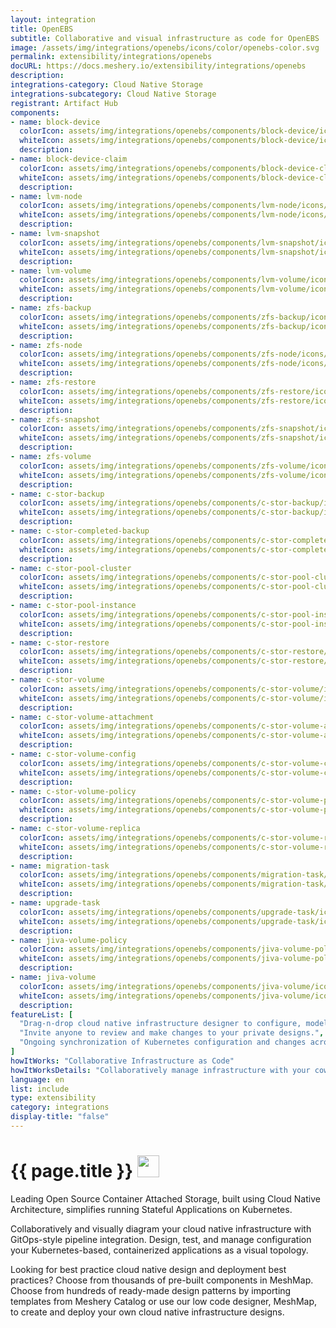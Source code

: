 ```yaml
---
layout: integration
title: OpenEBS
subtitle: Collaborative and visual infrastructure as code for OpenEBS
image: /assets/img/integrations/openebs/icons/color/openebs-color.svg
permalink: extensibility/integrations/openebs
docURL: https://docs.meshery.io/extensibility/integrations/openebs
description: 
integrations-category: Cloud Native Storage
integrations-subcategory: Cloud Native Storage
registrant: Artifact Hub
components: 
- name: block-device
  colorIcon: assets/img/integrations/openebs/components/block-device/icons/color/block-device-color.svg
  whiteIcon: assets/img/integrations/openebs/components/block-device/icons/white/block-device-white.svg
  description: 
- name: block-device-claim
  colorIcon: assets/img/integrations/openebs/components/block-device-claim/icons/color/block-device-claim-color.svg
  whiteIcon: assets/img/integrations/openebs/components/block-device-claim/icons/white/block-device-claim-white.svg
  description: 
- name: lvm-node
  colorIcon: assets/img/integrations/openebs/components/lvm-node/icons/color/lvm-node-color.svg
  whiteIcon: assets/img/integrations/openebs/components/lvm-node/icons/white/lvm-node-white.svg
  description: 
- name: lvm-snapshot
  colorIcon: assets/img/integrations/openebs/components/lvm-snapshot/icons/color/lvm-snapshot-color.svg
  whiteIcon: assets/img/integrations/openebs/components/lvm-snapshot/icons/white/lvm-snapshot-white.svg
  description: 
- name: lvm-volume
  colorIcon: assets/img/integrations/openebs/components/lvm-volume/icons/color/lvm-volume-color.svg
  whiteIcon: assets/img/integrations/openebs/components/lvm-volume/icons/white/lvm-volume-white.svg
  description: 
- name: zfs-backup
  colorIcon: assets/img/integrations/openebs/components/zfs-backup/icons/color/zfs-backup-color.svg
  whiteIcon: assets/img/integrations/openebs/components/zfs-backup/icons/white/zfs-backup-white.svg
  description: 
- name: zfs-node
  colorIcon: assets/img/integrations/openebs/components/zfs-node/icons/color/zfs-node-color.svg
  whiteIcon: assets/img/integrations/openebs/components/zfs-node/icons/white/zfs-node-white.svg
  description: 
- name: zfs-restore
  colorIcon: assets/img/integrations/openebs/components/zfs-restore/icons/color/zfs-restore-color.svg
  whiteIcon: assets/img/integrations/openebs/components/zfs-restore/icons/white/zfs-restore-white.svg
  description: 
- name: zfs-snapshot
  colorIcon: assets/img/integrations/openebs/components/zfs-snapshot/icons/color/zfs-snapshot-color.svg
  whiteIcon: assets/img/integrations/openebs/components/zfs-snapshot/icons/white/zfs-snapshot-white.svg
  description: 
- name: zfs-volume
  colorIcon: assets/img/integrations/openebs/components/zfs-volume/icons/color/zfs-volume-color.svg
  whiteIcon: assets/img/integrations/openebs/components/zfs-volume/icons/white/zfs-volume-white.svg
  description: 
- name: c-stor-backup
  colorIcon: assets/img/integrations/openebs/components/c-stor-backup/icons/color/c-stor-backup-color.svg
  whiteIcon: assets/img/integrations/openebs/components/c-stor-backup/icons/white/c-stor-backup-white.svg
  description: 
- name: c-stor-completed-backup
  colorIcon: assets/img/integrations/openebs/components/c-stor-completed-backup/icons/color/c-stor-completed-backup-color.svg
  whiteIcon: assets/img/integrations/openebs/components/c-stor-completed-backup/icons/white/c-stor-completed-backup-white.svg
  description: 
- name: c-stor-pool-cluster
  colorIcon: assets/img/integrations/openebs/components/c-stor-pool-cluster/icons/color/c-stor-pool-cluster-color.svg
  whiteIcon: assets/img/integrations/openebs/components/c-stor-pool-cluster/icons/white/c-stor-pool-cluster-white.svg
  description: 
- name: c-stor-pool-instance
  colorIcon: assets/img/integrations/openebs/components/c-stor-pool-instance/icons/color/c-stor-pool-instance-color.svg
  whiteIcon: assets/img/integrations/openebs/components/c-stor-pool-instance/icons/white/c-stor-pool-instance-white.svg
  description: 
- name: c-stor-restore
  colorIcon: assets/img/integrations/openebs/components/c-stor-restore/icons/color/c-stor-restore-color.svg
  whiteIcon: assets/img/integrations/openebs/components/c-stor-restore/icons/white/c-stor-restore-white.svg
  description: 
- name: c-stor-volume
  colorIcon: assets/img/integrations/openebs/components/c-stor-volume/icons/color/c-stor-volume-color.svg
  whiteIcon: assets/img/integrations/openebs/components/c-stor-volume/icons/white/c-stor-volume-white.svg
  description: 
- name: c-stor-volume-attachment
  colorIcon: assets/img/integrations/openebs/components/c-stor-volume-attachment/icons/color/c-stor-volume-attachment-color.svg
  whiteIcon: assets/img/integrations/openebs/components/c-stor-volume-attachment/icons/white/c-stor-volume-attachment-white.svg
  description: 
- name: c-stor-volume-config
  colorIcon: assets/img/integrations/openebs/components/c-stor-volume-config/icons/color/c-stor-volume-config-color.svg
  whiteIcon: assets/img/integrations/openebs/components/c-stor-volume-config/icons/white/c-stor-volume-config-white.svg
  description: 
- name: c-stor-volume-policy
  colorIcon: assets/img/integrations/openebs/components/c-stor-volume-policy/icons/color/c-stor-volume-policy-color.svg
  whiteIcon: assets/img/integrations/openebs/components/c-stor-volume-policy/icons/white/c-stor-volume-policy-white.svg
  description: 
- name: c-stor-volume-replica
  colorIcon: assets/img/integrations/openebs/components/c-stor-volume-replica/icons/color/c-stor-volume-replica-color.svg
  whiteIcon: assets/img/integrations/openebs/components/c-stor-volume-replica/icons/white/c-stor-volume-replica-white.svg
  description: 
- name: migration-task
  colorIcon: assets/img/integrations/openebs/components/migration-task/icons/color/migration-task-color.svg
  whiteIcon: assets/img/integrations/openebs/components/migration-task/icons/white/migration-task-white.svg
  description: 
- name: upgrade-task
  colorIcon: assets/img/integrations/openebs/components/upgrade-task/icons/color/upgrade-task-color.svg
  whiteIcon: assets/img/integrations/openebs/components/upgrade-task/icons/white/upgrade-task-white.svg
  description: 
- name: jiva-volume-policy
  colorIcon: assets/img/integrations/openebs/components/jiva-volume-policy/icons/color/jiva-volume-policy-color.svg
  whiteIcon: assets/img/integrations/openebs/components/jiva-volume-policy/icons/white/jiva-volume-policy-white.svg
  description: 
- name: jiva-volume
  colorIcon: assets/img/integrations/openebs/components/jiva-volume/icons/color/jiva-volume-color.svg
  whiteIcon: assets/img/integrations/openebs/components/jiva-volume/icons/white/jiva-volume-white.svg
  description: 
featureList: [
  "Drag-n-drop cloud native infrastructure designer to configure, model, and deploy your workloads.",
  "Invite anyone to review and make changes to your private designs.",
  "Ongoing synchronization of Kubernetes configuration and changes across any number of clusters."
]
howItWorks: "Collaborative Infrastructure as Code"
howItWorksDetails: "Collaboratively manage infrastructure with your coworkers synchronously sharing the same designs."
language: en
list: include
type: extensibility
category: integrations
display-title: "false"
---
```

<h1>{{ page.title }} <img src="{{ page.image }}" style="width: 35px; height: 35px;" /></h1>

<p>
Leading Open Source Container Attached Storage, built using Cloud Native Architecture, simplifies running Stateful Applications on Kubernetes.
</p>
<p>
    Collaboratively and visually diagram your cloud native infrastructure with GitOps-style pipeline integration. Design, test, and manage configuration your Kubernetes-based, containerized applications as a visual topology.
</p>
<p>
    Looking for best practice cloud native design and deployment best practices? Choose from thousands of pre-built components in MeshMap. Choose from hundreds of ready-made design patterns by importing templates from Meshery Catalog or use our low code designer, MeshMap, to create and deploy your own cloud native infrastructure designs.
</p>
